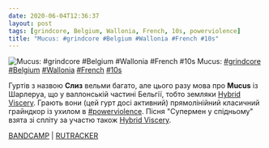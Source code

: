 ```yaml
---
date: 2020-06-04T12:36:37
layout: post
tags: [grindcore, Belgium, Wallonia, French, 10s, powerviolence]
title: "Mucus: #grindcore #Belgium #Wallonia #French #10s"
---
```

![Mucus: #grindcore #Belgium #Wallonia #French #10s](/assets/photos/photo_983@04-06-2020_12-36-37.jpg)
Mucus: [#grindcore](/tags/#grindcore) [#Belgium](/tags/#Belgium) [#Wallonia](/tags/#Wallonia) [#French](/tags/#French) [#10s](/tags/#10s)

Гуртів з назвою **Слиз** вельми багато, але цього разу мова про **Mucus** із Шарлеруа, що у валлонській частині Бельгії, тобто земляки [Hybrid Viscery](https://t.me/vast_space_unexplored/3782). Грають вони (цей гурт досі активний) прямолінійний класичний грайндкор із ухилом в [#powerviolence](/tags/#powerviolence). Пісня &quot;Супермен у спідньому&quot; взята зі спліту за участю також [Hybrid Viscery](https://t.me/vast_space_unexplored/3782).

[BANDCAMP](https://coyoterecords.bandcamp.com/album/4-way-split-stages-of-infection) | [RUTRACKER](https://rutracker.org/forum/viewtopic.php?t=3176359)